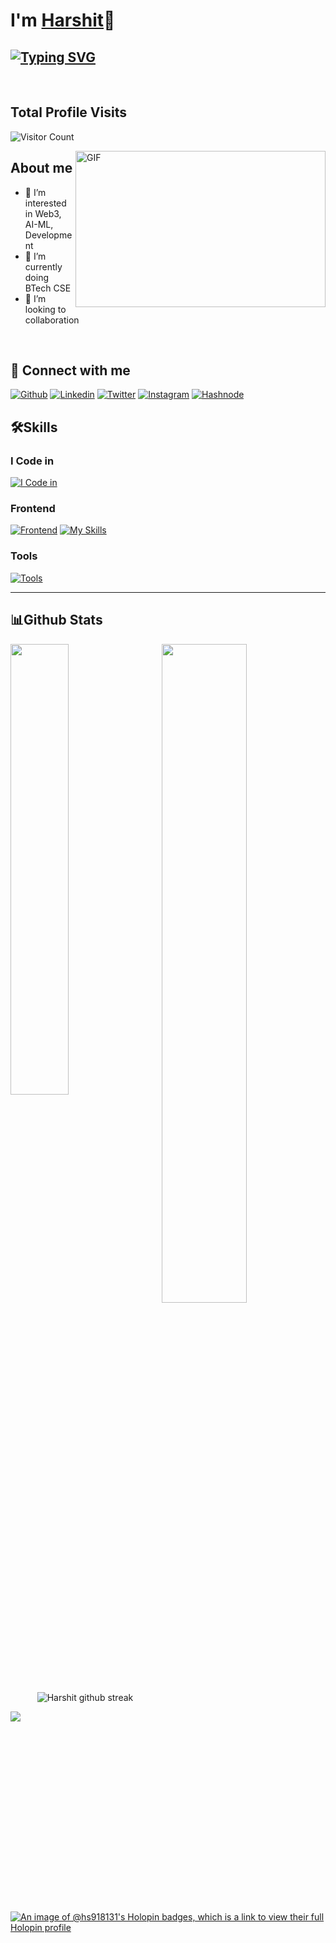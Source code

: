 # I'm [Harshit](https://github.com/Hs918131)👋

## [![Typing SVG](https://readme-typing-svg.demolab.com?font=Fira+Code&pause=1000&width=435&lines=I'm+Developer;I'm+Techie+Nerd)](https://git.io/typing-svg)
<br>

## Total Profile Visits
![Visitor Count](https://profile-counter.glitch.me/%7BHs918131%7D/count.svg)

<img align="right" height="250" width="400" alt="GIF" src="assets/giphy.gif"/>

## About me
- 👀 I’m interested in Web3, AI-ML, Development
- 🌱 I’m currently doing BTech CSE
- 💞️ I’m looking to collaboration
<br>

## 🚀 Connect with me
[![Github](https://skillicons.dev/icons?i=github)](https://github.com/Hs918131)
[![Linkedin](https://skillicons.dev/icons?i=linkedin)](https://www.linkedin.com/in/hs918131/)
[![Twitter](https://skillicons.dev/icons?i=twitter)](https://twitter.com/hs918131)
[![Instagram](https://skillicons.dev/icons?i=instagram)](https://www.instagram.com/iamharshitttttt)
[![Hashnode](https://skillicons.dev/icons?i=hashnode)](https://hs918131.hashnode.dev)


## 🛠️Skills
### I Code in

[![I Code in](https://skillicons.dev/icons?i=c,cpp,python,javascript,typescript,kotlin)](https://github.com/Hs918131)

<!-- ### Web Development
[![Frontend](https://skillicons.dev/icons?i=html,css,)]() -->

### Frontend
[![Frontend](https://skillicons.dev/icons?i=html,css,tailwind,figma,reactjs,nextjs)](https://github.com/Hs918131)
[![My Skills](https://skillicons.dev/icons?i=js,html,css,wasm)](https://skillicons.dev)


### Tools
[![Tools](https://skillicons.dev/icons?i=git,github,linux,androidstudio,vscode,azure,streamlit,jupyter)](https://github.com/Hs918131)

<hr>

## 📊Github Stats

<div>
<img src="https://github-readme-stats.vercel.app/api/top-langs/?username=Hs918131&theme=radical&hide_border=false&include_all_commits=true&count_private=true&layout=compact" width="43%" align="left"/>
</div>
<div>
<img src="https://github-readme-stats.vercel.app/api?username=Hs918131&theme=radical&hide_border=false&include_all_commits=true&count_private=true" width="52%" align="right"/>
</div>

<div align="center" width="65%">
<img src="https://github-readme-streak-stats.herokuapp.com/?user=Hs918131&theme=radical&hide_border=false" alt="Harshit github streak">
</div>

<!-- ## 📊 GitHub Stats:

![](https://github-readme-stats.vercel.app/api/top-langs/?username=Hs918131&theme=radical&hide_border=false&include_all_commits=true&count_private=true&layout=compact)
![](https://github-readme-stats.vercel.app/api?username=Hs918131&theme=radical&hide_border=false&include_all_commits=true&count_private=true)
![](https://github-readme-streak-stats.herokuapp.com/?user=Hs918131&theme=radical&hide_border=false) -->


![](https://i.imgur.com/waxVImv.png)
[![An image of @hs918131's Holopin badges, which is a link to view their full Holopin profile](https://holopin.me/hs918131)](https://holopin.io/@hs918131)
